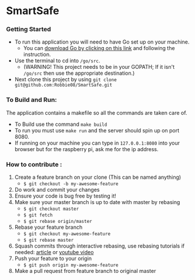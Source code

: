 # SmartSafe

### Getting Started
* To run this application you will need to have Go set up on your machine. 
  * You can [download Go by clicking on this link](https://golang.org/doc/tutorial/getting-started) and following the instruction. 
* Use the terminal to cd into `/go/src`.
  * (WARNING! This project needs to be in your GOPATH; If it isn't `/go/src` then use the appropriate destination.) 
* Next clone this project by using `git clone git@github.com:Robbie08/SmartSafe.git`

### To Build and Run:
The application contains a makefile so all the commands are taken care of. 
* To Build use the command `make build`
* To run you must use `make run` and the server should spin up on port 8080.
* If running on your machine you can type in `127.0.0.1:8080` into your browser but for the raspberry pi, ask me for the ip address.

### How to contribute :
1. Create a feature branch on your clone (This can be named anything)
   - `$ git checkout -b my-awesome-feature`
2. Do work and commit your changes
3. Ensure your code is bug free by testing it!
4. Make sure your master branch is up to date with master by rebasing
   - `$ git checkout master`
   - `$ git fetch `
   - `$ git rebase origin/master`
5. Rebase your feature branch
   - `$ git checkout my-awesome-feature`
   - `$ git rebase master`
6. Squash commits through interactive rebasing, use rebasing tutorials if needed: [article](https://thoughtbot.com/blog/git-interactive-rebase-squash-amend-rewriting-history)  or  [youtube video](https://www.youtube.com/watch?v=V5KrD7CmO4o)
7. Push your feature to your origin
    - `$ git push origin my-awesome-feature`
8. Make a pull request from feature branch to original master
